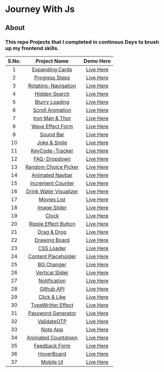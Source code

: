 # Journey With Js
## About
### This repo Projects that I completed in continous Days to brush up my frontend skills.
| S.No.  | Project Name  | Demo Here  | 
|:-:|:-:|:-:|
|1   |  <a href="https://github.com/deeqakkk/50Days-50Projects/tree/main/1-Expanding-Cards" target="_blank" rel="noopener noreferrer">Expanding Cards</a> | <a href="https://deeqakkk.github.io/50Days-50Projects/1-Expanding-Cards/" target="_blank" rel="noopener noreferrer">Live Here</a>  |  
| 2  | <a href="https://github.com/deeqakkk/50Days-50Projects/tree/main/2-Progress-Steps" target="_blank" rel="noopener noreferrer">Progress Steps</a>  | <a href="https://deeqakkk.github.io/50Days-50Projects/2-Progress-Steps" target="_blank" rel="noopener noreferrer">Live Here</a>  |
|  3 | <a href="https://github.com/deeqakkk/50Days-50Projects/tree/main/3-Rotating-Navigation" target="_blank" rel="noopener noreferrer">Rotating-Navigation</a>  | <a href="https://deeqakkk.github.io/50Days-50Projects/3-Rotating-Navigation/" target="_blank" rel="noopener noreferrer">Live Here</a>  |
|  4 | <a href="https://github.com/deeqakkk/50Days-50Projects/tree/main/4-Hidden-Search" target="_blank" rel="noopener noreferrer">Hidden Search</a>  | <a href="https://deeqakkk.github.io/50Days-50Projects/4-Hidden-Search/" target="_blank" rel="noopener noreferrer">Live Here</a> |
|  5 |<a href="https://github.com/deeqakkk/50Days-50Projects/tree/main/5-Blurry-loading" target="_blank" rel="noopener noreferrer">Blurry Loading</a>| <a href="https://deeqakkk.github.io/50Days-50Projects/5-Blurry-loading/" target="_blank" rel="noopener noreferrer">Live Here</a>|
|  6 |<a href="https://github.com/deeqakkk/50Days-50Projects/tree/main/6-Scroll-Animation" target="_blank" rel="noopener noreferrer">Scroll Animation</a>| <a href="https://deeqakkk.github.io/50Days-50Projects/6-Scroll-Animation/" target="_blank" rel="noopener noreferrer">Live Here</a>|
|  7 |<a href="https://github.com/deeqakkk/50Days-50Projects/tree/main/7-Split-LandingPage" target="_blank" rel="noopener noreferrer">Iron Man & Thor</a>| <a href="https://deeqakkk.github.io/50Days-50Projects/7-Split-LandingPage/" target="_blank" rel="noopener noreferrer">Live Here</a>|
|  8 |<a href="https://github.com/deeqakkk/50Days-50Projects/tree/main/8-Form-Input-Wave" target="_blank" rel="noopener noreferrer">Wave Effect Form</a>| <a href="https://deeqakkk.github.io/50Days-50Projects/8-Form-Input-Wave/" target="_blank" rel="noopener noreferrer">Live Here</a>|
|  9 |<a href="https://github.com/deeqakkk/50Days-50Projects/tree/main/9-Sound-Bar" target="_blank" rel="noopener noreferrer">Sound Bar</a>| <a href="https://deeqakkk.github.io/50Days-50Projects/9-Sound-Bar/" target="_blank" rel="noopener noreferrer">Live Here</a>|
|  10 |<a href="https://github.com/deeqakkk/50Days-50Projects/tree/main/10-Joke-Smile" target="_blank" rel="noopener noreferrer">Joke & Smile</a>| <a href="https://deeqakkk.github.io/50Days-50Projects/10-Joke-Smile/" target="_blank" rel="noopener noreferrer">Live Here</a>|
|  11 |<a href="https://github.com/deeqakkk/50Days-50Projects/tree/main/11-Key-Tracker" target="_blank" rel="noopener noreferrer">KeyCode-Tracker</a>| <a href="https://deeqakkk.github.io/50Days-50Projects/11-Key-Tracker/" target="_blank" rel="noopener noreferrer">Live Here</a>|
|  12 |<a href="https://github.com/deeqakkk/50Days-50Projects/tree/main/12-FAQ-Dropdown" target="_blank" rel="noopener noreferrer">FAQ-Dropdown</a>| <a href="https://deeqakkk.github.io/50Days-50Projects/12-FAQ-Dropdown/" target="_blank" rel="noopener noreferrer">Live Here</a>|
|  13 |<a href="https://github.com/deeqakkk/50Days-50Projects/tree/main/13-Random-Choice-Picker" target="_blank" rel="noopener noreferrer">Random Choice Picker</a>| <a href="https://deeqakkk.github.io/50Days-50Projects/13-Random-Choice-Picker/" target="_blank" rel="noopener noreferrer">Live Here</a>|
|  14 |<a href="https://github.com/deeqakkk/50Days-50Projects/tree/main/14-Animated-Navbar" target="_blank" rel="noopener noreferrer">Animated Navbar</a>| <a href="https://deeqakkk.github.io/50Days-50Projects/14-Animated-Navbar/" target="_blank" rel="noopener noreferrer">Live Here</a>|
|  15 |<a href="https://github.com/deeqakkk/50Days-50Projects/tree/main/15-Increment-Counter" target="_blank" rel="noopener noreferrer">Increment Counter</a>| <a href="https://deeqakkk.github.io/50Days-50Projects/15-Increment-Counter/" target="_blank" rel="noopener noreferrer">Live Here</a>|
|  16 |<a href="https://github.com/deeqakkk/50Days-50Projects/tree/main/16-Drink-Water" target="_blank" rel="noopener noreferrer">Drink Water Visualizer</a>| <a href="https://deeqakkk.github.io/50Days-50Projects/16-Drink-Water/" target="_blank" rel="noopener noreferrer">Live Here</a>|
|  17 |<a href="https://github.com/deeqakkk/50Days-50Projects/tree/main/17-WatchHour" target="_blank" rel="noopener noreferrer">Movies List</a>| <a href="https://deeqakkk.github.io/50Days-50Projects/17-WatchHour/" target="_blank" rel="noopener noreferrer">Live Here</a>|
|  18 |<a href="https://github.com/deeqakkk/50Days-50Projects/tree/main/18-Image-Slider" target="_blank" rel="noopener noreferrer">Image Slider</a>| <a href="https://deeqakkk.github.io/50Days-50Projects/18-Image-Slider/" target="_blank" rel="noopener noreferrer">Live Here</a>|
|  19 |<a href="https://github.com/deeqakkk/50Days-50Projects/tree/main/19-Theme-Clock" target="_blank" rel="noopener noreferrer">Clock</a>| <a href="https://deeqakkk.github.io/50Days-50Projects/19-Theme-Clock/" target="_blank" rel="noopener noreferrer">Live Here</a>|
|  20 |<a href="https://github.com/deeqakkk/50Days-50Projects/tree/main/20-Ripple-Effect" target="_blank" rel="noopener noreferrer">Ripple Effect Button</a>| <a href="https://deeqakkk.github.io/50Days-50Projects/20-Ripple-Effect/" target="_blank" rel="noopener noreferrer">Live Here</a>|
|  21 |<a href="https://github.com/deeqakkk/50Days-50Projects/tree/main/21-Drag-Drop" target="_blank" rel="noopener noreferrer">Drag & Drop</a>| <a href="https://deeqakkk.github.io/50Days-50Projects/21-Drag-Drop/" target="_blank" rel="noopener noreferrer">Live Here</a>|
|  22 |<a href="https://github.com/deeqakkk/50Days-50Projects/tree/main/22-Drawing-Board" target="_blank" rel="noopener noreferrer">Drawing Board</a>| <a href="https://deeqakkk.github.io/50Days-50Projects/22-Drawing-Board/" target="_blank" rel="noopener noreferrer">Live Here</a>|
|  23 |<a href="https://github.com/deeqakkk/50Days-50Projects/tree/main/23-CSS-Loader" target="_blank" rel="noopener noreferrer">CSS Loader</a>| <a href="https://deeqakkk.github.io/50Days-50Projects/23-CSS-Loader/" target="_blank" rel="noopener noreferrer">Live Here</a>|
|  24 |<a href="https://github.com/deeqakkk/50Days-50Projects/tree/main/24-Content-Placeholder" target="_blank" rel="noopener noreferrer">Content Placeholder</a>| <a href="https://deeqakkk.github.io/50Days-50Projects/24-Content-Placeholder" target="_blank" rel="noopener noreferrer">Live Here</a>|
|  25 |<a href="https://github.com/deeqakkk/50Days-50Projects/tree/main/25-BG-Changer" target="_blank" rel="noopener noreferrer">BG Changer</a>| <a href="https://deeqakkk.github.io/50Days-50Projects/25-BG-Changer" target="_blank" rel="noopener noreferrer">Live Here</a>|
|  26 |<a href="https://github.com/deeqakkk/50Days-50Projects/tree/main/26-Vertical-Slider" target="_blank" rel="noopener noreferrer">Vertical Slider</a>| <a href="https://deeqakkk.github.io/50Days-50Projects/26-Vertical-Slider" target="_blank" rel="noopener noreferrer">Live Here</a>|
|  27 |<a href="https://github.com/deeqakkk/50Days-50Projects/tree/main/27-Notification" target="_blank" rel="noopener noreferrer">Notification</a>| <a href="https://deeqakkk.github.io/50Days-50Projects/27-Notification" target="_blank" rel="noopener noreferrer">Live Here</a>|
|  28 |<a href="https://github.com/deeqakkk/50Days-50Projects/tree/main/28-Github-API" target="_blank" rel="noopener noreferrer">Github API</a>| <a href="https://deeqakkk.github.io/50Days-50Projects/28-Github-API" target="_blank" rel="noopener noreferrer">Live Here</a>|
|  29 |<a href="https://github.com/deeqakkk/50Days-50Projects/tree/main/29-Double-Click-Heart" target="_blank" rel="noopener noreferrer">Click & Like</a>| <a href="https://deeqakkk.github.io/50Days-50Projects/29-Double-Click-Heart" target="_blank" rel="noopener noreferrer">Live Here</a>|
|  30 |<a href="https://github.com/deeqakkk/50Days-50Projects/tree/main/30-TypeWritter-Effect" target="_blank" rel="noopener noreferrer">TypeWritter Effect</a>| <a href="https://deeqakkk.github.io/50Days-50Projects/30-TypeWritter-Effect" target="_blank" rel="noopener noreferrer">Live Here</a>|
|  31 |<a href="https://github.com/deeqakkk/50Days-50Projects/tree/main/31-Password-Generator" target="_blank" rel="noopener noreferrer">Password Generator</a>| <a href="https://deeqakkk.github.io/50Days-50Projects/31-Password-Generator" target="_blank" rel="noopener noreferrer">Live Here</a>|
|  32 |<a href="https://github.com/deeqakkk/50Days-50Projects/tree/main/32-ValidateOTP" target="_blank" rel="noopener noreferrer">ValidateOTP</a>| <a href="https://deeqakkk.github.io/50Days-50Projects/32-ValidateOTP" target="_blank" rel="noopener noreferrer">Live Here</a>|
|  33 |<a href="https://github.com/deeqakkk/50Days-50Projects/tree/main/33-Note-App" target="_blank" rel="noopener noreferrer">Note App</a>| <a href="https://deeqakkk.github.io/50Days-50Projects/33-Note-App" target="_blank" rel="noopener noreferrer">Live Here</a>|
|  34 |<a href="https://github.com/deeqakkk/50Days-50Projects/tree/main/34-Animated-Count" target="_blank" rel="noopener noreferrer">Animated Countdown</a>| <a href="https://deeqakkk.github.io/50Days-50Projects/34-Animated-Count" target="_blank" rel="noopener noreferrer">Live Here</a>|
|  35 |<a href="https://github.com/deeqakkk/50Days-50Projects/tree/main/35-Feedback-Form" target="_blank" rel="noopener noreferrer">Feedback Form</a>| <a href="https://deeqakkk.github.io/50Days-50Projects/35-Feedback-Form" target="_blank" rel="noopener noreferrer">Live Here</a>|
|  36 |<a href="https://github.com/deeqakkk/50Days-50Projects/tree/main/36-HoverBoard" target="_blank" rel="noopener noreferrer">HoverBoard</a>| <a href="https://deeqakkk.github.io/50Days-50Projects/36-HoverBoard" target="_blank" rel="noopener noreferrer">Live Here</a>|
|  37 |<a href="https://github.com/deeqakkk/50Days-50Projects/tree/main/37-Mobile-UI" target="_blank" rel="noopener noreferrer">Mobile UI</a>| <a href="https://deeqakkk.github.io/50Days-50Projects/37-Mobile-UI" target="_blank" rel="noopener noreferrer">Live Here</a>|